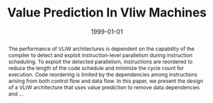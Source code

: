 ---
title: "Value Prediction In Vliw Machines"
abstract: "The performance of VLIW architectures is dependent on the capability of the compiler to detect and exploit instruction-level parallelism during instruction scheduling. To exploit the detected parallelism, instructions are reordered to reduce the length of the code schedule and minimize the cycle count for execution. Code reordering is limited by the dependencies among instructions arising from both control flow and data flow. In this paper, we present the design of a VLIW architecture that uses value prediction to remove data dependencies and …"
date: 1999-01-01
venue: "Proceedings of the 26th Annual International Symposium on Computer Architecture, ISCA 1999, Atlanta, Georgia, USA, May 2-4, 1999"
paperurl: https://dl.acm.org/doi/abs/10.1145/300979.301001
authors: "Tarun Nakra, Rajiv Gupta and Mary Lou Soffa"
awards: ""
---